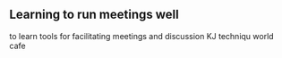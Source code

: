 ## Learning to run meetings well

to learn tools for facilitating meetings and discussion KJ techniqu world cafe
